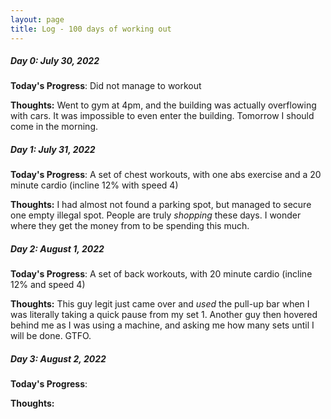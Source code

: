 ```yaml
---
layout: page
title: Log - 100 days of working out
---
```



##### Day 0: July 30, 2022

**Today's Progress**: Did not manage to workout

**Thoughts:** Went to gym at 4pm, and the building was actually overflowing with cars. It was impossible to even enter the building. Tomorrow I should come in the morning.




<div class="divider"></div>

##### Day 1: July 31, 2022

**Today's Progress**: A set of chest workouts, with one abs exercise and a 20 minute cardio (incline 12% with speed 4)

**Thoughts:** I had almost not found a parking spot, but managed to secure one empty illegal spot. People are truly _shopping_ these days. I wonder where they get the money from to be spending this much.


<div class="divider"></div>

##### Day 2: August 1, 2022

**Today's Progress**: A set of back workouts, with 20 minute cardio (incline 12% and speed 4)

**Thoughts:** This guy legit just came over and _used_ the pull-up bar when I was literally taking a quick pause from my set 1. Another guy then hovered behind me as I was using a machine, and asking me how many sets until I will be done. GTFO.


<div class="divider"></div>

##### Day 3: August 2, 2022

**Today's Progress**: 

**Thoughts:** 


<div class="divider"></div>






